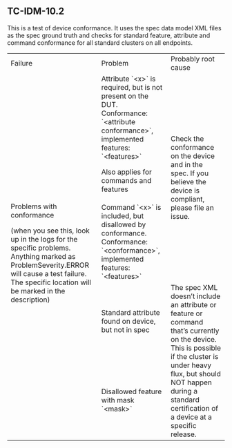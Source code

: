 
## TC-IDM-10.2

This is a test of device conformance. It uses the spec data model XML files as the spec ground truth and checks for standard feature, attribute and command conformance for all standard clusters on all endpoints.

<table>
  <tr>
   <td>Failure
   </td>
   <td>Problem
   </td>
   <td>Probably root cause
   </td>
  </tr>
  <tr>
   <td rowspan="4" >Problems with conformance
<p>
(when you see this, look up in the logs for the specific problems. Anything marked as ProblemSeverity.ERROR will cause a test failure. The specific location will be marked in the description)
   </td>
   <td> Attribute `&lt;x>` is required, but is not present on the DUT. Conformance: `&lt;attribute conformance>`, implemented features: `&lt;features>`
<p>
Also applies for commands and features
   </td>
   <td rowspan="2" >Check the conformance on the device and in the spec. If you believe the device is compliant, please file an issue.
   </td>
  </tr>
  <tr>
   <td> Command `&lt;x>` is included, but disallowed by conformance. Conformance: `&lt;conformance>`, implemented features: `&lt;features>`
   </td>
  </tr>
  <tr>
   <td>Standard attribute found on device, but not in spec
   </td>
   <td rowspan="2" >The spec XML doesn’t include an attribute or feature or command that’s currently on the device. This is possible if the cluster is under heavy flux, but should NOT happen during a standard certification of a device at a specific release.
   </td>
  </tr>
  <tr>
   <td>Disallowed feature with mask `&lt;mask>`
   </td>
  </tr>
</table>
